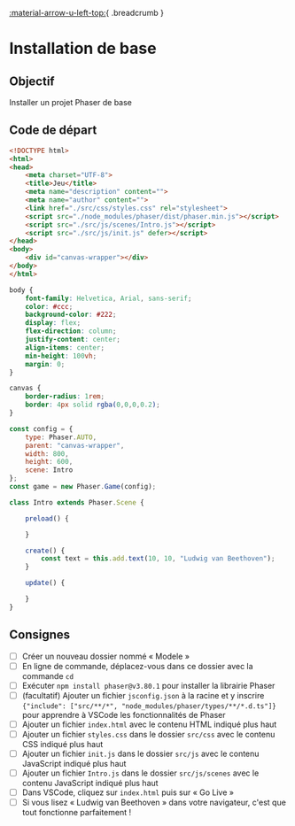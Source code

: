 [:material-arrow-u-left-top:](../phaser-objects.md){ .breadcrumb }

# Installation de base

## Objectif

Installer un projet Phaser de base

## Code de départ

```html title="index.html"
<!DOCTYPE html>
<html>
<head>
    <meta charset="UTF-8">
    <title>Jeu</title>
    <meta name="description" content="">
    <meta name="author" content="">
    <link href="./src/css/styles.css" rel="stylesheet">
    <script src="./node_modules/phaser/dist/phaser.min.js"></script>
    <script src="./src/js/scenes/Intro.js"></script>
    <script src="./src/js/init.js" defer></script>
</head>
<body>
    <div id="canvas-wrapper"></div>
</body>
</html>
```

```css title="src/css/styles.css"
body {
    font-family: Helvetica, Arial, sans-serif;
    color: #ccc;
    background-color: #222;
    display: flex;
    flex-direction: column;
    justify-content: center;
    align-items: center;
    min-height: 100vh;
    margin: 0;
}

canvas {
    border-radius: 1rem;
    border: 4px solid rgba(0,0,0,0.2);
}
```

```js title="src/js/init.js"
const config = {
    type: Phaser.AUTO,
    parent: "canvas-wrapper",
    width: 800,
    height: 600,
    scene: Intro
};
const game = new Phaser.Game(config);
```

```js title="src/js/scenes/Intro.js"
class Intro extends Phaser.Scene {

    preload() {

    }

    create() {
        const text = this.add.text(10, 10, "Ludwig van Beethoven");
    }

    update() {

    }
}
```

## Consignes

- [ ] Créer un nouveau dossier nommé « Modele »
- [ ] En ligne de commande, déplacez-vous dans ce dossier avec la commande `cd`
- [ ] Exécuter `npm install phaser@v3.80.1` pour installer la librairie Phaser
- [ ] (facultatif) Ajouter un fichier `jsconfig.json` à la racine et y inscrire `{"include": ["src/**/*", "node_modules/phaser/types/**/*.d.ts"]}` pour apprendre à VSCode les fonctionnalités de Phaser
- [ ] Ajouter un fichier `index.html` avec le contenu HTML indiqué plus haut
- [ ] Ajouter un fichier `styles.css` dans le dossier `src/css` avec le contenu CSS indiqué plus haut
- [ ] Ajouter un fichier `init.js` dans le dossier `src/js` avec le contenu JavaScript indiqué plus haut
- [ ] Ajouter un fichier `Intro.js` dans le dossier `src/js/scenes` avec le contenu JavaScript indiqué plus haut
- [ ] Dans VSCode, cliquez sur `index.html` puis sur « Go Live »
- [ ] Si vous lisez « Ludwig van Beethoven » dans votre navigateur, c'est que tout fonctionne parfaitement !
